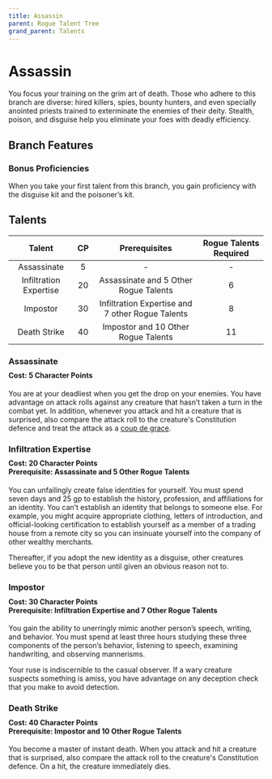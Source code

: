 ```yaml
---
title: Assassin
parent: Rogue Talent Tree
grand_parent: Talents
---
```


# Assassin
You focus your training on the grim art of death. Those who adhere to this branch are diverse: hired killers, spies, bounty hunters, and even specially anointed priests trained to exterminate the enemies of their deity. Stealth, poison, and disguise help you eliminate your foes with deadly efficiency.

## Branch Features

### Bonus Proficiencies
When you take your first talent from this branch, you gain proficiency with the disguise kit and the poisoner’s kit.

## Talents

| Talent | CP | Prerequisites | Rogue Talents Required |
|:------:|:--:|:-------------:|:----------------------:|
| Assassinate            | 5  | - | - |
| Infiltration Expertise | 20 | Assassinate and 5 Other Rogue Talents | 6 |
| Impostor               | 30 | Infiltration Expertise and 7 other Rogue Talents | 8 |
| Death Strike           | 40 | Impostor and 10 Other Rogue Talents | 11 |

### Assassinate

<div style="margin-top:-10px;"></div>

#### **Cost:** 5 Character Points
You are at your deadliest when you get the drop on your enemies. You have advantage on attack rolls against any creature that hasn’t taken a turn in the combat yet. In addition, whenever you attack and hit a creature that is surprised, also compare the attack roll to the creature's Constitution defence and treat the attack as a [coup de grace](https://stormchaserroleplaying.com/stormchaserRPG/Combat/Attack/Melee/#coup-de-grace-).

### Infiltration Expertise

<div style="margin-top:-10px;"></div>

#### **Cost:** 20 Character Points<br>**Prerequisite:** Assassinate and 5 Other Rogue Talents
You can unfailingly create false identities for yourself. You must spend seven days and 25 gp to establish the history, profession, and affiliations for an identity. You can’t establish an identity that belongs to someone else. For example, you might acquire appropriate clothing, letters of introduction, and official-looking certification to establish yourself as a member of a trading house from a remote city so you can insinuate yourself into the company of other wealthy merchants.

Thereafter, if you adopt the new identity as a disguise, other creatures believe you to be that person until given an obvious reason not to.

### Impostor

<div style="margin-top:-10px;"></div>

#### **Cost:** 30 Character Points<br>**Prerequisite:** Infiltration Expertise and 7 Other Rogue Talents
You gain the ability to unerringly mimic another person’s speech, writing, and behavior. You must spend at least three hours studying these three components of the person’s behavior, listening to speech, examining handwriting, and observing mannerisms.

Your ruse is indiscernible to the casual observer. If a wary creature suspects something is amiss, you have advantage on any deception check that you make to avoid detection.

### Death Strike

<div style="margin-top:-10px;"></div>

#### **Cost:** 40 Character Points<br>**Prerequisite:** Impostor and 10 Other Rogue Talents
You become a master of instant death. When you attack and hit a creature that is surprised, also compare the attack roll to the creature's Constitution defence. On a hit, the creature immediately dies.
